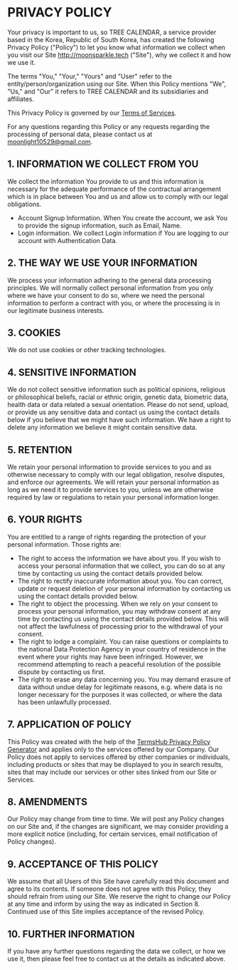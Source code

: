 # PRIVACY POLICY

Your privacy is important to us, so TREE CALENDAR, a service provider based in the Korea, Republic of South Korea, has created the following Privacy Policy ("Policy") to let you know what information we collect when you visit our Site http://moonsparkle.tech ("Site"), why we collect it and how we use it.

The terms "You," "Your," "Yours" and "User" refer to the entity/person/organization using our Site.
When this Policy mentions "We", "Us," and "Our" it refers to TREE CALENDAR and its subsidiaries and affiliates.


This Privacy Policy is governed by our [Terms of Services](include_website_tos_from_project).

For any questions regarding this Policy or any requests regarding the processing of personal data, please contact us at moonlight10529@gmail.com.

## 1. INFORMATION WE COLLECT FROM YOU
We collect the information You provide to us and this information is necessary for the adequate performance of the contractual arrangement which is in place between You and us and allow us to comply with our legal obligations.

 - Account Signup Information. When You create the account, we ask You to provide the signup information, such as Email, Name.
 - Login information. We collect Login information if You are logging to our account with Authentication Data.



## 2. THE WAY WE USE YOUR INFORMATION
We process your information adhering to the general data processing principles.
We will normally collect personal information from you only where we have your consent to do so, where we need the personal information to perform a contract with you, or where the processing is in our legitimate business interests.


## 3. COOKIES
We do not use cookies or other tracking technologies.


## 4. SENSITIVE INFORMATION
We do not collect sensitive information such as political opinions, religious or philosophical beliefs, racial or ethnic origin, genetic data, biometric data, health data or data related a sexual orientation.
Please do not send, upload, or provide us any sensitive data and contact us using the contact details below if you believe that we might have such information. We have a right to delete any information we believe it might contain sensitive data.


## 5. RETENTION
We retain your personal information to provide services to you and as otherwise necessary to comply with our legal obligation, resolve disputes, and enforce our agreements.
We will retain your personal information as long as we need it to provide services to you, unless we are otherwise required by law or regulations to retain your personal information longer.


## 6. YOUR RIGHTS
You are entitled to a range of rights regarding the protection of your personal information. Those rights are:

 - The right to access the information we have about you. If you wish to access your personal information that we collect, you can do so at any time by contacting us using the contact details provided below.
 - The right to rectify inaccurate information about you. You can correct, update or request deletion of your personal information by contacting us using the contact details provided below.
 - The right to object the processing. When we rely on your consent to process your personal information, you may withdraw consent at any time by contacting us using the contact details provided below. This will not affect the lawfulness of processing prior to the withdrawal of your consent.
 - The right to lodge a complaint. You can raise questions or complaints to the national Data Protection Agency in your country of residence in the event where your rights may have been infringed. However, we recommend attempting to reach a peaceful resolution of the possible dispute by contacting us first.
 - The right to erase any data concerning you. You may demand erasure of data without undue delay for legitimate reasons, e.g. where data is no longer necessary for the purposes it was collected, or where the data has been unlawfully processed.



## 7. APPLICATION OF POLICY
This Policy was created with the help of the [TermsHub Privacy Policy Generator](https://termshub.io/privacy-policy?utm_source=referral&utm_medium=generated_documents&utm_campaign=referral_documents&utm_content=pp_th_text) and applies only to the services offered by our Company. Our Policy does not apply to services offered by other companies or individuals, including products or sites that may be displayed to you in search results, sites that may include our services or other sites linked from our Site or Services.


## 8. AMENDMENTS
Our Policy may change from time to time. We will post any Policy changes on our Site and, if the changes are significant, we may consider providing a more explicit notice (including, for certain services, email notification of Policy changes).


## 9. ACCEPTANCE OF THIS POLICY
We assume that all Users of this Site have carefully read this document and agree to its contents. If someone does not agree with this Policy, they should refrain from using our Site. We reserve the right to change our Policy at any time and inform by using the way as indicated in Section 8. Continued use of this Site implies acceptance of the revised Policy.


## 10. FURTHER INFORMATION
If you have any further questions regarding the data we collect, or how we use it, then please feel free to contact us at the details as indicated above.

